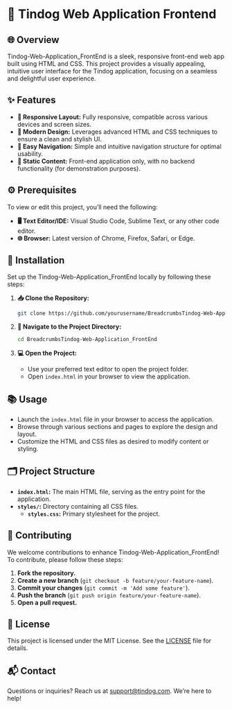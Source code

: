 # 🐶 Tindog Web Application Frontend

## 🌐 Overview
Tindog-Web-Application_FrontEnd is a sleek, responsive front-end web app built using HTML and CSS. This project provides a visually appealing, intuitive user interface for the Tindog application, focusing on a seamless and delightful user experience.

## ✨ Features
- **📱 Responsive Layout:** Fully responsive, compatible across various devices and screen sizes.
- **🎨 Modern Design:** Leverages advanced HTML and CSS techniques to ensure a clean and stylish UI.
- **🔗 Easy Navigation:** Simple and intuitive navigation structure for optimal usability.
- **📝 Static Content:** Front-end application only, with no backend functionality (for demonstration purposes).

## ⚙️ Prerequisites
To view or edit this project, you’ll need the following:
- **🖥️ Text Editor/IDE:** Visual Studio Code, Sublime Text, or any other code editor.
- **🌐 Browser:** Latest version of Chrome, Firefox, Safari, or Edge.

## 🚀 Installation
Set up the Tindog-Web-Application_FrontEnd locally by following these steps:

1. **📥 Clone the Repository:**
   ```bash
   git clone https://github.com/yourusername/BreadcrumbsTindog-Web-Application_FrontEnd.git
   ```

2. **📂 Navigate to the Project Directory:**
   ```bash
   cd BreadcrumbsTindog-Web-Application_FrontEnd
   ```

3. **💻 Open the Project:**
   - Use your preferred text editor to open the project folder.
   - Open `index.html` in your browser to view the application.

## 📚 Usage
- Launch the `index.html` file in your browser to access the application.
- Browse through various sections and pages to explore the design and layout.
- Customize the HTML and CSS files as desired to modify content or styling.

## 🗂️ Project Structure
- **`index.html`:** The main HTML file, serving as the entry point for the application.
- **`styles/`:** Directory containing all CSS files.
  - **`styles.css`:** Primary stylesheet for the project.

## 🤝 Contributing
We welcome contributions to enhance Tindog-Web-Application_FrontEnd! To contribute, please follow these steps:
1. **Fork the repository.**
2. **Create a new branch** (`git checkout -b feature/your-feature-name`).
3. **Commit your changes** (`git commit -m 'Add some feature'`).
4. **Push the branch** (`git push origin feature/your-feature-name`).
5. **Open a pull request.**

## 📜 License
This project is licensed under the MIT License. See the [LICENSE](LICENSE) file for details.

## 📬 Contact
Questions or inquiries? Reach us at [support@tindog.com](mailto:support@tindog.com). We’re here to help!
